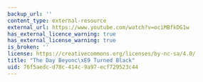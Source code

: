 ```yaml
---
backup_url: ''
content_type: external-resource
external_url: https://www.youtube.com/watch?v=ociMBfkDG1w
has_external_licence_warning: true
has_external_license_warning: true
is_broken: ''
license: https://creativecommons.org/licenses/by-nc-sa/4.0/
title: "The Day Beyonc\xE9 Turned Black"
uid: 76f5aedc-d78c-414c-9a97-ecf729523c44
---
```

